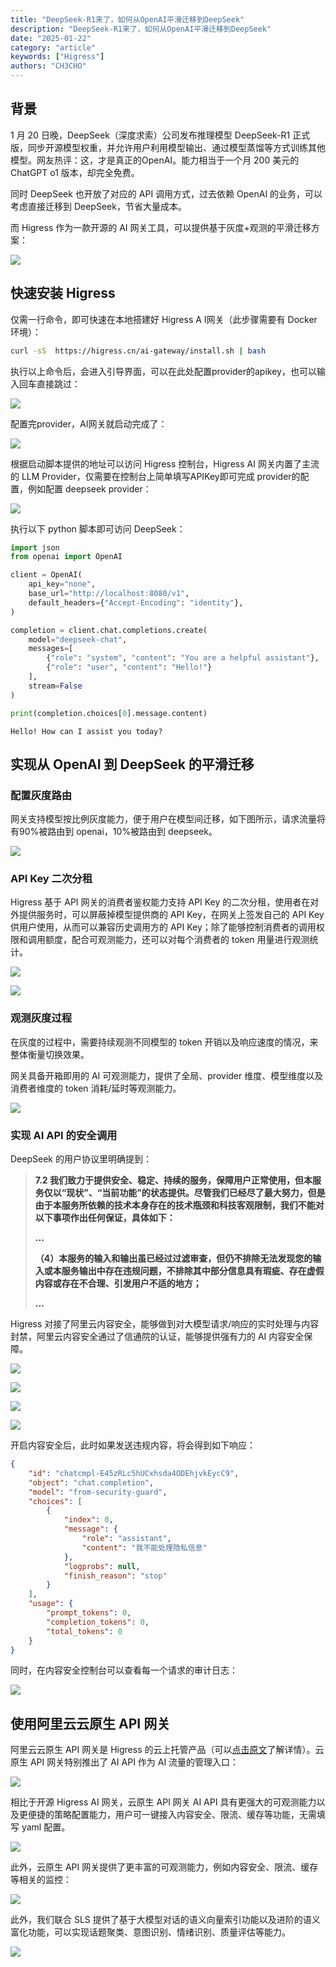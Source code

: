 ```yaml
---
title: "DeepSeek-R1来了，如何从OpenAI平滑迁移到DeepSeek"
description: "DeepSeek-R1来了，如何从OpenAI平滑迁移到DeepSeek"
date: "2025-01-22"
category: "article"
keywords: ["Higress"]
authors: "CH3CHO"
---
```


## 背景
1 月 20 日晚，DeepSeek（深度求索）公司发布推理模型 DeepSeek-R1 正式版，同步开源模型权重，并允许用户利用模型输出、通过模型蒸馏等方式训练其他模型。网友热评：这，才是真正的OpenAI。能力相当于一个月 200 美元的 ChatGPT o1 版本，却完全免费。

同时 DeepSeek 也开放了对应的 API 调用方式，过去依赖 OpenAI 的业务，可以考虑直接迁移到 DeepSeek，节省大量成本。

而 Higress 作为一款开源的 AI 网关工具，可以提供基于灰度+观测的平滑迁移方案：

![](https://intranetproxy.alipay.com/skylark/lark/0/2025/png/22499/1737449122874-1f3c9a1b-73b6-448c-ae80-2f75f9d8a1c7.png)

## 快速安装 Higress
仅需一行命令，即可快速在本地搭建好 Higress A I网关（此步骤需要有 Docker 环境）：

```bash
curl -sS  https://higress.cn/ai-gateway/install.sh | bash
```

执行以上命令后，会进入引导界面，可以在此处配置provider的apikey，也可以输入回车直接跳过：

![](https://intranetproxy.alipay.com/skylark/lark/0/2025/png/90456445/1737343509297-63a4dc2e-3eae-4e01-a15c-087af3b6abb4.png)

配置完provider，AI网关就启动完成了：

![](https://intranetproxy.alipay.com/skylark/lark/0/2025/png/90456445/1737100287213-d61d7b46-b63f-4aa7-8b6d-7cd0a9024a41.png)

根据启动脚本提供的地址可以访问 Higress 控制台，Higress AI 网关内置了主流的 LLM Provider，仅需要在控制台上简单填写APIKey即可完成 provider的配置，例如配置 deepseek provider：

![](https://intranetproxy.alipay.com/skylark/lark/0/2025/png/90456445/1737343471567-382e3b05-d8e7-421b-aba7-1c33ce768eb9.png)

执行以下 python 脚本即可访问 DeepSeek：

```python
import json
from openai import OpenAI

client = OpenAI(
    api_key="none",
    base_url="http://localhost:8080/v1",
    default_headers={"Accept-Encoding": "identity"},
)

completion = client.chat.completions.create(
    model="deepseek-chat",
    messages=[
        {"role": "system", "content": "You are a helpful assistant"},
        {"role": "user", "content": "Hello!"}
    ],
    stream=False
)

print(completion.choices[0].message.content)
```

```plain
Hello! How can I assist you today? 
```

## 实现从 OpenAI 到 DeepSeek 的平滑迁移
### 配置灰度路由
网关支持模型按比例灰度能力，便于用户在模型间迁移，如下图所示，请求流量将有90%被路由到 openai，10%被路由到 deepseek。

![](https://intranetproxy.alipay.com/skylark/lark/0/2025/png/90456445/1737444113969-b94c9d6d-bab2-4e1d-be7b-7de7c30612f2.png)

### API Key 二次分租
Higress 基于 API 网关的消费者鉴权能力支持 API Key 的二次分租，使用者在对外提供服务时，可以屏蔽掉模型提供商的 API Key，在网关上签发自己的 API Key 供用户使用，从而可以兼容历史调用方的 API Key；除了能够控制消费者的调用权限和调用额度，配合可观测能力，还可以对每个消费者的 token 用量进行观测统计。

![](https://intranetproxy.alipay.com/skylark/lark/0/2025/png/90456445/1737443085537-67cd7dcc-2a02-460d-805b-3d0af3f074d4.png)

![](https://intranetproxy.alipay.com/skylark/lark/0/2025/png/90456445/1737440731348-eb304c79-61c6-4c79-b529-4784f94a054a.png)

### 观测灰度过程
在灰度的过程中，需要持续观测不同模型的 token 开销以及响应速度的情况，来整体衡量切换效果。

网关具备开箱即用的 AI 可观测能力，提供了全局、provider 维度、模型维度以及消费者维度的 token 消耗/延时等观测能力。

![](https://intranetproxy.alipay.com/skylark/lark/0/2025/png/90456445/1737443577409-71a48bc1-00b1-436a-8c89-77ad26124abc.png)

### 实现 AI API 的安全调用
DeepSeek 的用户协议里明确提到：

> **<font style="color:rgb(51, 51, 51);">7.2 我们致力于提供安全、稳定、持续的服务，保障用户正常使用，但本服务仅以“现状”、“当前功能”的状态提供。尽管我们已经尽了最大努力，但是由于本服务所依赖的技术本身存在的技术瓶颈和科技客观限制，我们不能对以下事项作出任何保证，具体如下：</font>**
>
> **<font style="color:rgb(51, 51, 51);">...</font>**
>
> **<font style="color:rgb(51, 51, 51);">（4）本服务的输入和输出虽已经过过滤审查，但仍不排除无法发现您的输入或本服务输出中存在违规问题，不排除其中部分信息具有瑕疵、存在虚假内容或存在不合理、引发用户不适的地方；</font>**
>
> **<font style="color:rgb(51, 51, 51);">...</font>**
>

Higress 对接了阿里云内容安全，能够做到对大模型请求/响应的实时处理与内容封禁，阿里云内容安全通过了信通院的认证，能够提供强有力的 AI 内容安全保障。

![](https://intranetproxy.alipay.com/skylark/lark/0/2025/png/90456445/1737345311603-c20ae6e7-f1c3-4c66-826c-6eecbf8a7452.png)

![](https://intranetproxy.alipay.com/skylark/lark/0/2025/png/90456445/1737443911767-ed774756-0753-4cc9-8145-b05078c43d0a.png)

![](https://intranetproxy.alipay.com/skylark/lark/0/2025/png/90456445/1737352395966-1e90faa9-8609-4683-9b88-8e21f7cf89fc.png)

![](https://intranetproxy.alipay.com/skylark/lark/0/2025/png/90456445/1737352466153-f6c1e80b-7ce2-4022-a139-b5c5aa84e537.png)

开启内容安全后，此时如果发送违规内容，将会得到如下响应：

```json
{
    "id": "chatcmpl-E45zRLc5hUCxhsda4ODEhjvkEycC9",
    "object": "chat.completion",
    "model": "from-security-guard",
    "choices": [
        {
            "index": 0,
            "message": {
                "role": "assistant",
                "content": "我不能处理隐私信息"
            },
            "logprobs": null,
            "finish_reason": "stop"
        }
    ],
    "usage": {
        "prompt_tokens": 0,
        "completion_tokens": 0,
        "total_tokens": 0
    }
}
```

同时，在内容安全控制台可以查看每一个请求的审计日志：

![](https://intranetproxy.alipay.com/skylark/lark/0/2025/png/90456445/1737428957706-a9d2ad4d-b67a-4e09-bb94-ec6cac497022.png)

## 使用阿里云云原生 API 网关
阿里云云原生 API 网关是 Higress 的云上托管产品（可以[点击原文](https://www.aliyun.com/product/apigateway?spm=36971b57.2ef5001f.0.0.2a932c1fl5YjTj)了解详情）。云原生 API 网关特别推出了 AI API 作为 AI 流量的管理入口：

![](https://intranetproxy.alipay.com/skylark/lark/0/2025/png/90456445/1737429188115-e48333c4-f3e4-4028-a9dc-a5566ee17ee9.png)

相比于开源 Higress AI 网关，云原生 API 网关 AI API 具有更强大的可观测能力以及更便捷的策略配置能力，用户可一键接入内容安全、限流、缓存等功能，无需填写 yaml 配置。

![](https://intranetproxy.alipay.com/skylark/lark/0/2025/png/90456445/1737430384446-dacbd893-12f2-4a84-a421-298c0bdf8658.png)

此外，云原生 API 网关提供了更丰富的可观测能力，例如内容安全、限流、缓存等相关的监控：

![](https://intranetproxy.alipay.com/skylark/lark/0/2025/png/90456445/1737444921195-f7d20843-15a5-4be4-8d95-632808067e41.png)

此外，我们联合 SLS 提供了基于大模型对话的语义向量索引功能以及进阶的语义富化功能，可以实现话题聚类、意图识别、情绪识别、质量评估等能力。

![](https://intranetproxy.alipay.com/skylark/lark/0/2025/png/90456445/1737444608261-bbf1892e-4fa4-4a8c-80d8-5cf1eaa63d9c.png)





